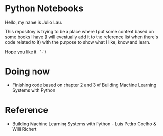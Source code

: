 # Python Notebooks
Hello, my name is Julio Lau. <br />

This repository is trying to be a place where I put some content based on some books I have (I will eventually add it to the reference list when there's code related to it) with the purpose to show what I like, know and learn. <br />

Hope you like it &nbsp; '-'/

# Doing now
- Finishing code based on chapter 2 and 3 of Building Machine Learning Systems with Python

# Reference
- Building Machine Learning Systems with Python - Luis Pedro Coelho & Willi Richert
